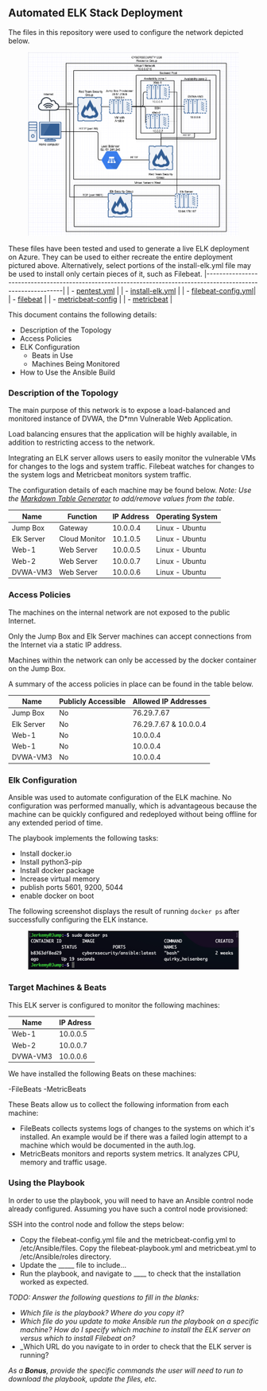 ## Automated ELK Stack Deployment

The files in this repository were used to configure the network depicted below.

<figure><img src="/Diagrams/Azure%20Network%20Diagram.png"><figcaption></figcaption></figure>
  
These files have been tested and used to generate a live ELK deployment on Azure. They can be used to either recreate the entire deployment pictured above. Alternatively, select portions of the install-elk.yml file may be used to install only certain pieces of it, such as Filebeat.
|---------------------------------------------------------------------------------------------------------------|
| - [pentest.yml](https://github.com/jerboyd920/Azure-Project-1/blob/main/Ansible/pentest.yml)                  |
| - [install-elk.yml](https://github.com/jerboyd920/Azure-Project-1/blob/main/Ansible/install-elk.yml)          |
| - [filebeat-config.yml](https://github.com/jerboyd920/Azure-Project-1/blob/main/Ansible/filebeat-playbook.yml)|
| - [filebeat](https://github.com/jerboyd920/Azure-Project-1/blob/main/Ansible/filebeat-playbook.yml)           |
| - [metricbeat-config](https://github.com/jerboyd920/Azure-Project-1/blob/main/Ansible/metricbeat-config.yml)  |
| - [metricbeat](https://github.com/jerboyd920/Azure-Project-1/blob/main/Ansible/metricbeat-playbook.yml)       |
  
This document contains the following details:
- Description of the Topology
- Access Policies
- ELK Configuration
  - Beats in Use
  - Machines Being Monitored
- How to Use the Ansible Build


### Description of the Topology

The main purpose of this network is to expose a load-balanced and monitored instance of DVWA, the D*mn Vulnerable Web Application.

Load balancing ensures that the application will be highly available, in addition to restricting access to the network. 


Integrating an ELK server allows users to easily monitor the vulnerable VMs for changes to the logs and system traffic.
Filebeat watches for changes to the system logs and Metricbeat monitors system traffic.


The configuration details of each machine may be found below.
_Note: Use the [Markdown Table Generator](http://www.tablesgenerator.com/markdown_tables) to add/remove values from the table_.

| Name      | Function     | IP Address | Operating System |
|-----------|--------------|------------|------------------|
| Jump Box  | Gateway      | 10.0.0.4   | Linux - Ubuntu   |
| Elk Server| Cloud Monitor| 10.1.0.5   | Linux - Ubuntu   |
| Web-1     | Web Server   | 10.0.0.5   | Linux - Ubuntu   |
| Web-2     | Web Server   | 10.0.0.7   | Linux - Ubuntu   |
| DVWA-VM3  | Web Server   | 10.0.0.6   | Linux - Ubuntu   |


### Access Policies

The machines on the internal network are not exposed to the public Internet. 

Only the Jump Box and Elk Server machines can accept connections from the Internet via a static IP address. 

Machines within the network can only be accessed by the docker container on the Jump Box.

A summary of the access policies in place can be found in the table below.

| Name      | Publicly Accessible | Allowed IP Addresses  |
|-----------|---------------------|-----------------------|
| Jump Box  |         No          |      76.29.7.67       |
| Elk Server|         No          | 76.29.7.67 & 10.0.0.4 |        
| Web-1     |         No          |      10.0.0.4         |
| Web-1     |         No          |      10.0.0.4         |
| DVWA-VM3  |         No          |      10.0.0.4         |


### Elk Configuration

Ansible was used to automate configuration of the ELK machine. No configuration was performed manually, which is advantageous because the machine can be quickly configured and redeployed without being offline for any extended period of time.


The playbook implements the following tasks:

- Install docker.io
- Install python3-pip
- Install docker package
- Increase virtual memory
- publish ports 5601, 9200, 5044
- enable docker on boot

The following screenshot displays the result of running `docker ps` after successfully configuring the ELK instance.

<figure><img src="/Images/Docker%20ps.png"><fig caption></fig caption></figure>

### Target Machines & Beats
This ELK server is configured to monitor the following machines:

|  Name    |  IP Adress |
|----------|------------|
| Web-1    | 10.0.0.5   |
| Web-2    | 10.0.0.7   |
| DVWA-VM3 | 10.0.0.6   |

We have installed the following Beats on these machines:

-FileBeats
-MetricBeats

These Beats allow us to collect the following information from each machine:

- FileBeats collects systems logs of changes to the systems on which it's installed. An example would be if there was a failed login attempt to a machine which would be documented in the auth.log.
- MetricBeats monitors and reports system metrics. It analyzes CPU, memory and traffic usage. 
### Using the Playbook
In order to use the playbook, you will need to have an Ansible control node already configured. Assuming you have such a control node provisioned: 

SSH into the control node and follow the steps below:
- Copy the filebeat-config.yml file and the metricbeat-config.yml to /etc/Ansible/files. Copy the filebeat-playbook.yml and metricbeat.yml to /etc/Ansible/roles directory.
- Update the _____ file to include...
- Run the playbook, and navigate to ____ to check that the installation worked as expected.

_TODO: Answer the following questions to fill in the blanks:_
- _Which file is the playbook? Where do you copy it?_
- _Which file do you update to make Ansible run the playbook on a specific machine? How do I specify which machine to install the ELK server on versus which to install Filebeat on?_
- _Which URL do you navigate to in order to check that the ELK server is running?

_As a **Bonus**, provide the specific commands the user will need to run to download the playbook, update the files, etc._
